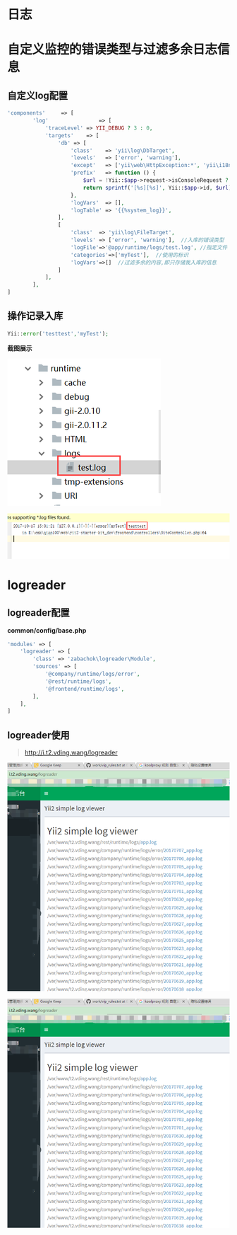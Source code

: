 # 日志

# 自定义监控的错误类型与过滤多余日志信息

## 自定义log配置

```php
'components'     => [
        'log'                => [
            'traceLevel' => YII_DEBUG ? 3 : 0,
            'targets'    => [
                'db' => [
                    'class'    => 'yii\log\DbTarget',
                    'levels'   => ['error', 'warning'],
                    'except'   => ['yii\web\HttpException:*', 'yii\i18n\I18N\*'],
                    'prefix'   => function () {
                        $url = !Yii::$app->request->isConsoleRequest ? Yii::$app->request->getUrl() : null;
                        return sprintf('[%s][%s]', Yii::$app->id, $url);
                    },
                    'logVars'  => [],
                    'logTable' => '{{%system_log}}',
                ],
                [
                    'class'  => 'yii\log\FileTarget',
                    'levels' => ['error', 'warning'],  //入库的错误类型
                    'logFile'=>'@app/runtime/logs/test.log', //指定文件
                    'categories'=>['myTest'],  //使用的标识
                    'logVars'=>[]  //过滤多余的内容,即只存储我入库的信息
                ]
            ],
        ],
]
```
## 操作记录入库

```php
Yii::error('testtest','myTest');

```

**截图展示**

![](images/log_file.png)

![](images/log_content.png)




# logreader

## logreader配置
**common/config/base.php**
```php
'modules' => [
    'logreader' => [
        'class' => 'zabachok\logreader\Module',
        'sources' => [
            '@company/runtime/logs/error',
            '@rest/runtime/logs',
            '@frontend/runtime/logs',
        ],
    ],
]
```
## logreader使用
> http://i.t2.vding.wang/logreader  

![Image of Yaktocat](log/list.png)

![Image of Yaktocat](log/list.png)
